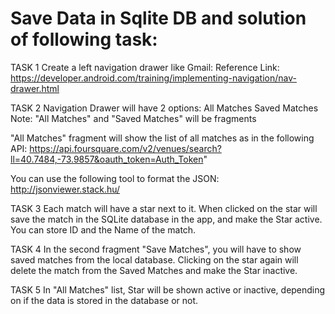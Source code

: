 # Save Data in Sqlite DB and solution of following task:

TASK 1
Create a left navigation drawer like Gmail:
Reference Link: https://developer.android.com/training/implementing-navigation/nav-drawer.html

TASK 2
Navigation Drawer will have 2 options:
All Matches 
Saved Matches
Note: "All Matches" and "Saved Matches" will be fragments

"All Matches" fragment will show the list of all matches as in the following API:
https://api.foursquare.com/v2/venues/search?ll=40.7484,-73.9857&oauth_token=Auth_Token"

You can use the following tool to format the JSON:
http://jsonviewer.stack.hu/

TASK 3
Each match will have a star next to it. 
When clicked on the star will save the match in the SQLite database in the app, and make the Star active. You can store ID and the Name of the match.

TASK 4
In the second fragment "Save Matches", you will have to show saved matches from the local database.
Clicking on the star again will delete the match from the Saved Matches and make the Star inactive.

TASK 5
In "All Matches" list, Star will be shown active or inactive, depending on if the data is stored in the database or not.

